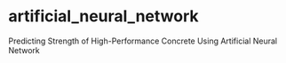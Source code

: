 # artificial_neural_network
Predicting Strength of High-Performance Concrete Using Artificial Neural Network
